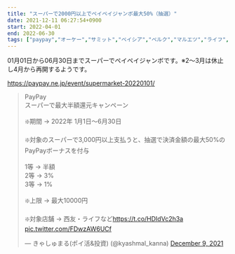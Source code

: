 ```yaml
---
title: "スーパーで2000円以上でペイペイジャンボ最大50%（抽選）"
date: 2021-12-11 06:27:54+0900
start: 2022-04-01
end: 2022-06-30
tags: ["paypay","オーケー","サミット","ベイシア","ベルク","マルエツ","ライフ","北海道","東急ストア","西友"]
---
```


01月01日から06月30日までスーパーでペイペイジャンボです。※2～3月は休止し4月から再開するようです。

https://paypay.ne.jp/event/supermarket-20220101/

<blockquote class="twitter-tweet"><p lang="ja" dir="ltr">PayPay<br>スーパーで最大半額還元キャンペーン<br><br>❇️期間 → 2022年 1月1日〜6月30日<br><br>❇️対象のスーパーで3,000円以上支払うと、抽選で決済金額の最大50%のPayPayボーナスを付与<br><br>1等 → 半額<br>2等 → 3%<br>3等 → 1%<br><br>❇️上限 → 最大10000円<br><br>❇️対象店舗 → 西友・ライフなど<a href="https://t.co/HDIdVc2h3a">https://t.co/HDIdVc2h3a</a> <a href="https://t.co/FDwzAW6UCf">pic.twitter.com/FDwzAW6UCf</a></p>&mdash; きゃしゅまる(ポイ活&amp;投資) (@kyashmal_kanna) <a href="https://twitter.com/kyashmal_kanna/status/1468814523536912387?ref_src=twsrc%5Etfw">December 9, 2021</a></blockquote> <script async src="https://platform.twitter.com/widgets.js" charset="utf-8"></script>

